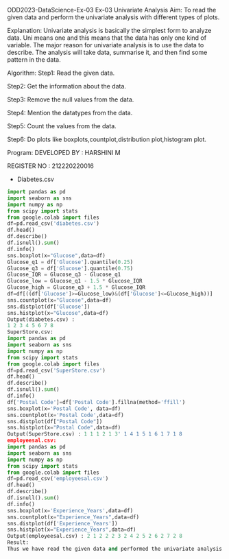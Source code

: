 ODD2023-DataScience-Ex-03
Ex-03 Univariate Analysis
Aim:
To read the given data and perform the univariate analysis with different types of plots.

Explanation:
Univariate analysis is basically the simplest form to analyze data. Uni means one and this means that the data has only one kind of variable. The major reason for univariate analysis is to use the data to describe. The analysis will take data, summarise it, and then find some pattern in the data.

Algorithm:
Step1:
Read the given data.

Step2:
Get the information about the data.

Step3:
Remove the null values from the data.

Step4:
Mention the datatypes from the data.

Step5:
Count the values from the data.

Step6:
Do plots like boxplots,countplot,distribution plot,histogram plot.

Program:
DEVELOPED BY : HARSHINI M

REGISTER NO : 212220220016

- Diabetes.csv
```Python 
import pandas as pd
import seaborn as sns
import numpy as np
from scipy import stats
from google.colab import files
df=pd.read_csv('diabetes.csv')
df.head()
df.describe()
df.isnull().sum()
df.info()
sns.boxplot(x="Glucose",data=df)
Glucose_q1 = df['Glucose'].quantile(0.25)
Glucose_q3 = df['Glucose'].quantile(0.75)
Glucose_IQR = Glucose_q3 - Glucose_q1
Glucose_low = Glucose_q1 - 1.5 * Glucose_IQR
Glucose_high = Glucose_q3 + 1.5 * Glucose_IQR
df=df[((df['Glucose']>=Glucose_low)&(df['Glucose']<=Glucose_high))]
sns.countplot(x="Glucose",data=df)
sns.distplot(df['Glucose'])
sns.histplot(x="Glucose",data=df)
Output(diabetes.csv) :
1 2 3 4 5 6 7 8
SuperStore.csv:
import pandas as pd
import seaborn as sns
import numpy as np
from scipy import stats
from google.colab import files
df=pd.read_csv('SuperStore.csv')
df.head()
df.describe()
df.isnull().sum()
df.info()
df['Postal Code']=df['Postal Code'].fillna(method='ffill')
sns.boxplot(x='Postal Code', data=df)
sns.countplot(x='Postal Code',data=df)
sns.distplot(df["Postal Code"])
sns.histplot(x="Postal Code",data=df)
Output(SuperStore.csv) : 1 1 1 2 1 3' 1 4 1 5 1 6 1 7 1 8
employeesal.csv:
import pandas as pd
import seaborn as sns
import numpy as np
from scipy import stats
from google.colab import files
df=pd.read_csv('employeesal.csv')
df.head()
df.describe()
df.isnull().sum()
df.info()
sns.boxplot(x='Experience_Years',data=df)
sns.countplot(x="Experience_Years",data=df)
sns.distplot(df['Experience_Years'])
sns.histplot(x="Experience_Years",data=df)
Output(employeesal.csv) : 2 1 2 2 2 3 2 4 2 5 2 6 2 7 2 8
Result:
Thus we have read the given data and performed the univariate analysis with different types of plots.
